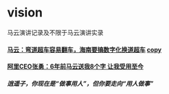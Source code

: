 # vision
马云演讲记录及不限于马云演讲实录
#### [马云：弯道超车容易翻车，海南要搞数字化换道超车](https://tech.sina.com.cn/i/2019-01-14/doc-ihqfskcn6963684.shtml) [copy](https://github.com/9527001/JackMa/blob/master/%E9%A9%AC%E4%BA%91%EF%BC%9A%E5%BC%AF%E9%81%93%E8%B6%85%E8%BD%A6%E5%AE%B9%E6%98%93%E7%BF%BB%E8%BD%A6%EF%BC%8C%E6%B5%B7%E5%8D%97%E8%A6%81%E6%90%9E%E6%95%B0%E5%AD%97%E5%8C%96%E6%8D%A2%E9%81%93%E8%B6%85%E8%BD%A6.md)
#### [阿里CEO张勇：6年前马云送我8个字 让我受用至今](http://www.sohu.com/a/288492900_649045)
##### 逍遥子，你现在是“做事用人”，但你要走向“用人做事”
